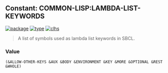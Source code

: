 ## Constant: COMMON-LISP:LAMBDA-LIST-KEYWORDS
[![package](https://img.shields.io/badge/Package-COMMON--LISP-5f9ea0.svg?style=social&colorA=999999)](../) [![type](https://img.shields.io/badge/Type-Constant-5f9ea0.svg?style=social&colorA=999999)](../#constant) [![clhs](https://img.shields.io/badge/CLHS-LAMBDA--LIST--KEYWORDS-5f9ea0.svg?style=social&colorA=999999)](http://www.lispworks.com/documentation/HyperSpec/Body/v_lambda.htm) 

> A list of symbols used as lambda list keywords in SBCL.

### Value
```
(&ALLOW-OTHER-KEYS &AUX &BODY &ENVIRONMENT &KEY &MORE &OPTIONAL &REST &WHOLE)
```
